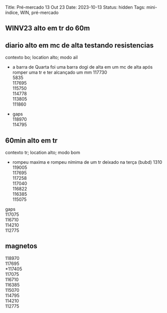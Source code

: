 Title: Pré-mercado 13 Out 23
Date: 2023-10-13
Status: hidden
Tags: mini-índice, WIN, pré-mercado

## WINV23 alto em tr do 60m   

## diario alto em mc de alta testando resistencias  
contexto bo; location alto; modo ail  

* a barra de Quarta foi uma barra dogi de alta em um mc de alta após romper uma tr e ter alcançado um mm 117730  
5835  
117695  
115750  
114778  
113805  
111860  

* gaps  
118970  
114795  



## 60min   alto em tr  
contexto tr; location alto; modo bom  

* rompeu maxima e rompeu nímima de um tr deixado na terça (bubd)
1310  
119005  
117695  
117258  
117040  
116822  
116385  
115075  

gaps  
117075  
116710  
114210  
112775  

## magnetos  
118970  
117695  
*117405  
117075  
116710  
116385  
115070  
114795  
114210  
112775  
